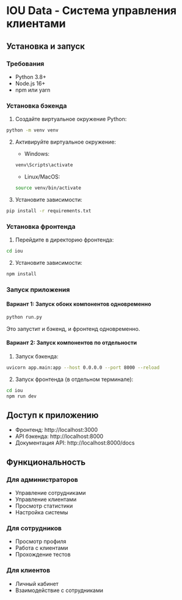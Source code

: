 # IOU Data - Система управления клиентами

## Установка и запуск

### Требования
- Python 3.8+
- Node.js 16+
- npm или yarn

### Установка бэкенда
1. Создайте виртуальное окружение Python:
```bash
python -m venv venv
```

2. Активируйте виртуальное окружение:
   - Windows:
   ```bash
   venv\Scripts\activate
   ```
   - Linux/MacOS:
   ```bash
   source venv/bin/activate
   ```

3. Установите зависимости:
```bash
pip install -r requirements.txt
```

### Установка фронтенда
1. Перейдите в директорию фронтенда:
```bash
cd iou
```

2. Установите зависимости:
```bash
npm install
```

### Запуск приложения

#### Вариант 1: Запуск обоих компонентов одновременно
```bash
python run.py
```
Это запустит и бэкенд, и фронтенд одновременно.

#### Вариант 2: Запуск компонентов по отдельности

1. Запуск бэкенда:
```bash
uvicorn app.main:app --host 0.0.0.0 --port 8000 --reload
```

2. Запуск фронтенда (в отдельном терминале):
```bash
cd iou
npm run dev
```

## Доступ к приложению
- Фронтенд: http://localhost:3000
- API бэкенда: http://localhost:8000
- Документация API: http://localhost:8000/docs

## Функциональность

### Для администраторов
- Управление сотрудниками
- Управление клиентами
- Просмотр статистики
- Настройка системы

### Для сотрудников
- Просмотр профиля
- Работа с клиентами
- Прохождение тестов

### Для клиентов
- Личный кабинет
- Взаимодействие с сотрудниками
